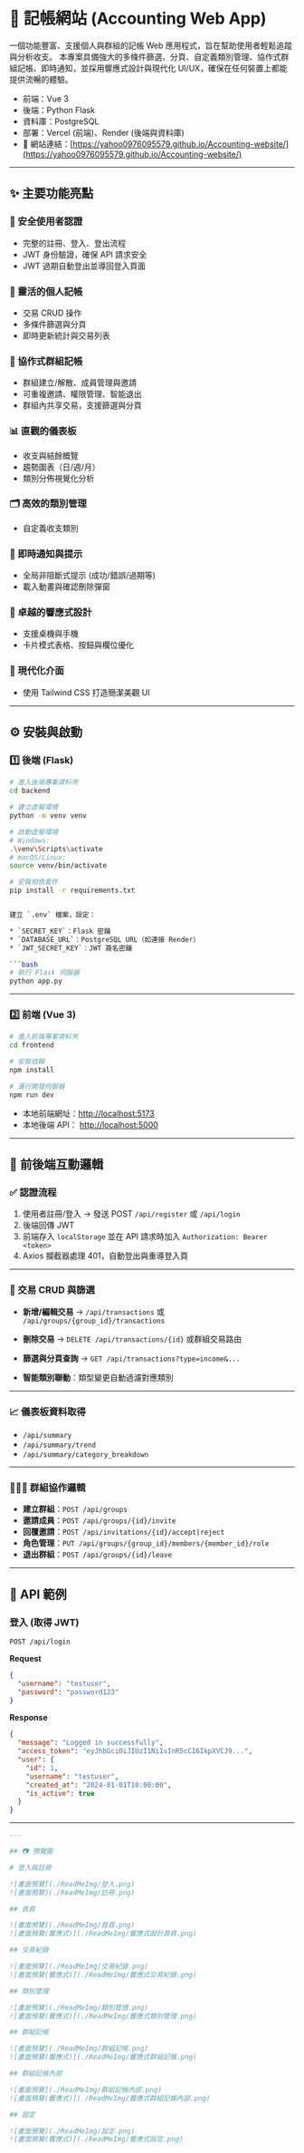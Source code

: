 # 💸 記帳網站 (Accounting Web App)

一個功能豐富、支援個人與群組的記帳 Web 應用程式，旨在幫助使用者輕鬆追蹤與分析收支。
本專案具備強大的多條件篩選、分頁、自定義類別管理、協作式群組記帳、即時通知，並採用響應式設計與現代化 UI/UX，確保在任何裝置上都能提供流暢的體驗。

- 前端：Vue 3
- 後端：Python Flask
- 資料庫：PostgreSQL
- 部署：Vercel (前端)、Render (後端與資料庫)
- 🔗 網站連結：[https://yahoo0976095579.github.io/Accounting-website/](https://yahoo0976095579.github.io/Accounting-website/)

---

## ✨ 主要功能亮點

### 🔐 安全使用者認證

- 完整的註冊、登入、登出流程
- JWT 身份驗證，確保 API 請求安全
- JWT 過期自動登出並導回登入頁面

### 🧾 靈活的個人記帳

- 交易 CRUD 操作
- 多條件篩選與分頁
- 即時更新統計與交易列表

### 👥 協作式群組記帳

- 群組建立/解散、成員管理與邀請
- 可重複邀請、權限管理、智能退出
- 群組內共享交易，支援篩選與分頁

### 📊 直觀的儀表板

- 收支與結餘概覽
- 趨勢圖表（日/週/月）
- 類別分佈視覺化分析

### 🗂 高效的類別管理

- 自定義收支類別

### 🔔 即時通知與提示

- 全局非阻斷式提示 (成功/錯誤/過期等)
- 載入動畫與確認刪除彈窗

### 📱 卓越的響應式設計

- 支援桌機與手機
- 卡片模式表格、按鈕與欄位優化

### 🎨 現代化介面

- 使用 Tailwind CSS 打造簡潔美觀 UI

---

## ⚙️ 安裝與啟動

### 1️⃣ 後端 (Flask)

````bash
# 進入後端專案資料夾
cd backend

# 建立虛擬環境
python -m venv venv

# 啟動虛擬環境
# Windows:
.\venv\Scripts\activate
# macOS/Linux:
source venv/bin/activate

# 安裝相依套件
pip install -r requirements.txt


建立 `.env` 檔案，設定：

* `SECRET_KEY`：Flask 密鑰
* `DATABASE_URL`：PostgreSQL URL（如連接 Render）
* `JWT_SECRET_KEY`：JWT 簽名密鑰

```bash
# 執行 Flask 伺服器
python app.py
````

---

### 2️⃣ 前端 (Vue 3)

```bash
# 進入前端專案資料夾
cd frontend

# 安裝依賴
npm install

# 運行開發伺服器
npm run dev
```

- 本地前端網址：[http://localhost:5173](http://localhost:5173)
- 本地後端 API： [http://localhost:5000](http://localhost:5000)

---

## 🔗 前後端互動邏輯

### ✅ 認證流程

1. 使用者註冊/登入 → 發送 POST `/api/register` 或 `/api/login`
2. 後端回傳 JWT
3. 前端存入 `localStorage` 並在 API 請求時加入 `Authorization: Bearer <token>`
4. Axios 攔截器處理 401，自動登出與重導登入頁

---

### 🔄 交易 CRUD 與篩選

- **新增/編輯交易**
  → `/api/transactions` 或 `/api/groups/{group_id}/transactions`

- **刪除交易**
  → `DELETE /api/transactions/{id}` 或群組交易路由

- **篩選與分頁查詢**
  → `GET /api/transactions?type=income&...`

- **智能類別聯動**：類型變更自動過濾對應類別

---

### 📈 儀表板資料取得

- `/api/summary`
- `/api/summary/trend`
- `/api/summary/category_breakdown`

---

### 🧑‍🤝‍🧑 群組協作邏輯

- **建立群組**：`POST /api/groups`
- **邀請成員**：`POST /api/groups/{id}/invite`
- **回覆邀請**：`POST /api/invitations/{id}/accept|reject`
- **角色管理**：`PUT /api/groups/{group_id}/members/{member_id}/role`
- **退出群組**：`POST /api/groups/{id}/leave`

---

## 📑 API 範例

### 登入 (取得 JWT)

`POST /api/login`

**Request**

```json
{
  "username": "testuser",
  "password": "password123"
}
```

**Response**

```json
{
  "message": "Logged in successfully",
  "access_token": "eyJhbGciOiJIUzI1NiIsInR5cCI6IkpXVCJ9...",
  "user": {
    "id": 1,
    "username": "testuser",
    "created_at": "2024-01-01T10:00:00",
    "is_active": true
  }
}
```

---

```md
---

## 📷 預覽圖

# 登入與註冊

![畫面預覽](./ReadMeImg/登入.png)
![畫面預覽](./ReadMeImg/註冊.png)

## 首頁

![畫面預覽](./ReadMeImg/首頁.png)
![畫面預覽(響應式)](./ReadMeImg/響應式設計首頁.png)

## 交易紀錄

![畫面預覽](./ReadMeImg/交易紀錄.png)
![畫面預覽(響應式)](./ReadMeImg/響應式交易紀錄.png)

## 類別管理

![畫面預覽](./ReadMeImg/類別管理.png)
![畫面預覽(響應式)](./ReadMeImg/響應式類別管理.png)

## 群組記帳

![畫面預覽](./ReadMeImg/群組記帳.png)
![畫面預覽(響應式)](./ReadMeImg/響應式群組記帳.png)

## 群組記帳內部

![畫面預覽](./ReadMeImg/群組記帳內部.png)
![畫面預覽(響應式)](./ReadMeImg/響應式群組記帳內部.png)

## 設定

![畫面預覽](./ReadMeImg/設定.png)
![畫面預覽(響應式)](./ReadMeImg/響應式設定.png)
```
